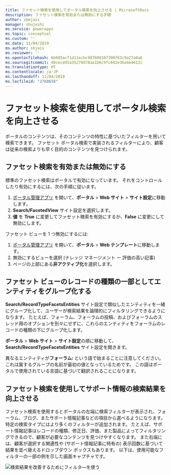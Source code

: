 ```yaml
---
title: ファセット検索を使用してポータル検索を向上させる | MicrosoftDocs
description: ファセット検索を有効または無効にする手順
author: sbmjais
manager: shujoshi
ms.service: powerapps
ms.topic: conceptual
ms.custom: ''
ms.date: 11/04/2019
ms.author: shjais
ms.reviewer: ''
ms.openlocfilehash: 6b605acf1d11ecbc98760810f390f63c9a27a0a6
ms.sourcegitcommit: d9cecdd5a35279d78aa1b6c9fc642e36a4e4612c
ms.translationtype: HT
ms.contentlocale: ja-JP
ms.lasthandoff: 11/04/2019
ms.locfileid: "2760658"
---
```

# <a name="use-faceted-search-to-improve-portal-search"></a>ファセット検索を使用してポータル検索を向上させる

ポータルのコンテンツは、そのコンテンツの特性に基づいたフィルターを用いて検索できます。 ファセット ポータル検索で実装されるフィルターにより、顧客は従来の検索よりも早く目的のコンテンツを見つけられます。

## <a name="enable-or-disable-faceted-search"></a>ファセット検索を有効または無効にする

標準のファセット検索はポータルで有効になっています。 それをコントロールしたり有効にするには、次の手順に従います。

1. [ポータル管理アプリ](configure-portal.md) を開いて、**ポータル** &gt; **Web サイト** &gt; **サイト設定**に移動します。
2. **Search/FacetedView** サイト設定を選択します。 
3. **値** を **True** に変更してファセット検索を有効にするか、**False** に変更にして無効にします。

ファセット ビューを 1 つ無効にするには:

1. [ポータル管理アプリ](configure-portal.md) を開いて、**ポータル** &gt; **Web テンプレート**に移動します。
2. 無効にするビューを選択 (ナレッジ マネージメント ー 評価の高い記事)
3. ページの上部にある**非アクティブ化**を選択します。

## <a name="group-entities-as-part-of-a-record-type-for-faceted-view"></a>ファセット ビューのレコードの種類の一部としてエンティティをグループ化する

**Search/RecordTypeFacetsEntities** サイト設定で類似したエンティティを一緒にグループ化して、ユーザーが検索結果を論理的にフィルタリングできるようになります。 たとえば、フォーラム、フォーラムの投稿、およびフォーラムのスレッド用のオプションを別々にせずに、これらのエンティティをフォーラムのレコードの種類の下にグループ化します。

**ポータル** &gt; **Web サイト** &gt; **サイト設定**の順に移動して、**Search/RecordTypeFacetsEntities** サイト設定を開きます。 

異なるエンティティが**フォーラム:** という語で始まることに注意してください。 これは属するグループの名前が最初の値となっているためです。 この語はポータルで使用されている言語に基づいて翻訳されることになります。

## <a name="use-faceted-search-to-improve-knowledge-search-results"></a>ファセット検索を使用してサポート情報の検索結果を向上させる

ファセット検索を使用するとポータルの左端に検索フィルターが表示され、フォーラム、ブログ、またサポート情報記事などの項目から選べるようになります。 特定の検索タイプにはより多くのフィルターが追加されます。 たとえば、サポート情報記事はレコードの種類、修正日、評価、また製品によってフィルタリングできるので、顧客が必要なコンテンツを見つけやすくなります。 また右端には、顧客が選択する関連性や (サポート情報記事に特有の) 表示回数に基づいて結果を並べ替えるドロップダウン ボックスもあります。 以下は、使用可能なフィルターの一部の例を示した画面キャプチャです。

![検索結果を改善するためにフィルタ―を使う](../media/faceted-search-filter.png "検索結果を改善するためにフィルタ―を使う")
